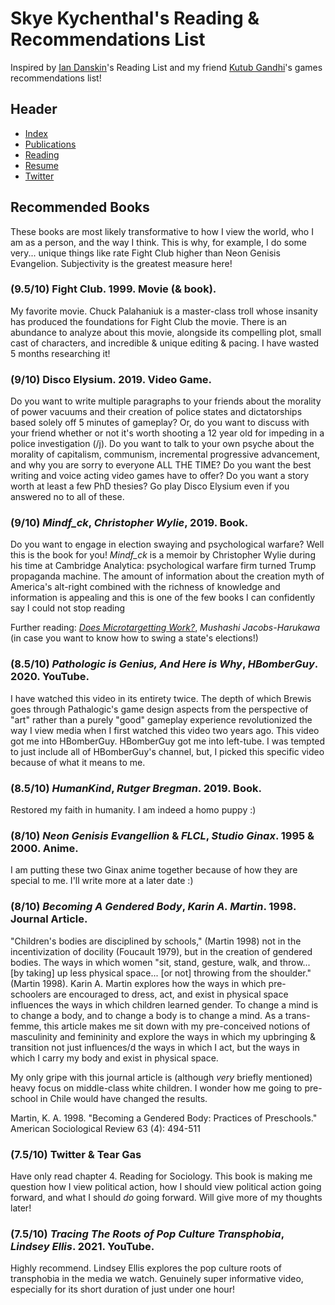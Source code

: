 # Skye Kychenthal's Reading & Recommendations List

Inspired by [Ian Danskin](https://twitter.com/innuendostudios/status/1042937137702817793)'s Reading List and my friend [Kutub Gandhi](https://kksgandhi.github.io/personal_site/game_recommendations.html)'s games recommendations list!

## Header

- [Index](/)
- [Publications](/pub_temp)
- [Reading](/reading)
- [Resume](/resume.pdf)
- [Twitter](https://www.twitter.com/skymochi64)

## Recommended Books

These books are most likely transformative to how I view the world, who I am as a person, and the way I think. This is why, for example, I do some very... unique things like rate Fight Club higher than Neon Genisis Evangelion. Subjectivity is the greatest measure here!

### (9.5/10) Fight Club. 1999. Movie (& book).

My favorite movie. Chuck Palahaniuk is a master-class troll whose insanity has produced the foundations for Fight Club the movie. There is an abundance to analyze about this movie, alongside its compelling plot, small cast of characters, and incredible & unique editing & pacing. I have wasted 5 months researching it!

### (9/10) Disco Elysium. 2019. Video Game.

Do you want to write multiple paragraphs to your friends about the morality of power vacuums and their creation of police states and dictatorships based solely off 5 minutes of gameplay? Or, do you want to discuss with your friend whether or not it's worth shooting a 12 year old for impeding in a police investigation (/j). Do you want to talk to your own psyche about the morality of capitalism, communism, incremental progressive advancement, and why you are sorry to everyone ALL THE TIME? Do you want the best writing and voice acting video games have to offer? Do you want a story worth at least a few PhD thesies? Go play Disco Elysium even if you answered no to all of these.

### (9/10) _Mindf_ck_, _Christopher Wylie_, 2019. Book.

Do you want to engage in election swaying and psychological warfare? Well this is the book for you! _Mindf_ck_ is a memoir by Christopher Wylie during his time at Cambridge Analytica: psychological warfare firm turned Trump propaganda machine. The amount of information about the creation myth of America's alt-right combined with the richness of knowledge and information is appealing and this is one of the few books I can confidently say I could not stop reading

Further reading: [_Does Microtargetting Work?_](https://muhark.github.io/static/docs/harukawa-2021-microtargeting.pdf), _Mushashi Jacobs-Harukawa_ (in case you want to know how to swing a state's elections!)

### (8.5/10) _Pathologic is Genius, And Here is Why_, _HBomberGuy_. 2020. YouTube.

I have watched this video in its entirety twice. The depth of which Brewis goes through Pathalogic's game design aspects from the perspective of "art" rather than a purely "good" gameplay experience revolutionized the way I view media when I first watched this video two years ago. This video got me into HBomberGuy. HBomberGuy got me into left-tube. I was tempted to just include all of HBomberGuy's channel, but, I picked this specific video because of what it means to me.

### (8.5/10) _HumanKind_, _Rutger Bregman_. 2019. Book.

Restored my faith in humanity. I am indeed a homo puppy :)

### (8/10) _Neon Genisis Evangellion_ & _FLCL_, _Studio Ginax_. 1995 & 2000. Anime.

I am putting these two Ginax anime together because of how they are special to me. I'll write more at a later date :)

### (8/10) _Becoming A Gendered Body_, _Karin A. Martin_. 1998. Journal Article.

"Children's bodies are disciplined by schools," (Martin 1998) not in the incentivization of docility (Foucault 1979), but in the creation of gendered bodies. The ways in which women "sit, stand, gesture, walk, and throw... [by taking] up less physical space... [or not] throwing from the shoulder." (Martin 1998). Karin A. Martin explores how the ways in which pre-schoolers are encouraged to dress, act, and exist in physical space influences the ways in which children learned gender. To change a mind is to change a body, and to change a body is to change a mind. As a trans-femme, this article makes me sit down with my pre-conceived notions of masculinity and femininity and explore the ways in which my upbringing & transition not just influences/d the ways in which I act, but the ways in which I carry my body and exist in physical space.

My only gripe with this journal article is (although _very_ briefly mentioned) heavy focus on middle-class white children. I wonder how me going to pre-school in Chile would have changed the results.

Martin, K. A. 1998. "Becoming a Gendered Body: Practices of Preschools." American Sociological Review 63 (4): 494-511

### (7.5/10) Twitter & Tear Gas

Have only read chapter 4. Reading for Sociology. This book is making me question how I view political action, how I should view political action going forward, and what I should _do_ going forward. Will give more of my thoughts later!

### (7.5/10) _Tracing The Roots of Pop Culture Transphobia_, _Lindsey Ellis_. 2021. YouTube.

Highly recommend. Lindsey Ellis explores the pop culture roots of transphobia in the media we watch. Genuinely super informative video, especially for its short duration of just under one hour!
